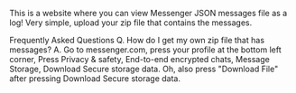This is a website where you can view Messenger JSON messages file as a log!
Very simple, upload your zip file that contains the messages.

Frequently Asked Questions
Q. How do I get my own zip file that has messages?
A. Go to messenger.com, press your profile at the bottom left corner,
Press Privacy & safety, End-to-end encrypted chats, Message Storage, Download Secure storage data.
Oh, also press "Download File" after pressing Download Secure storage data.
